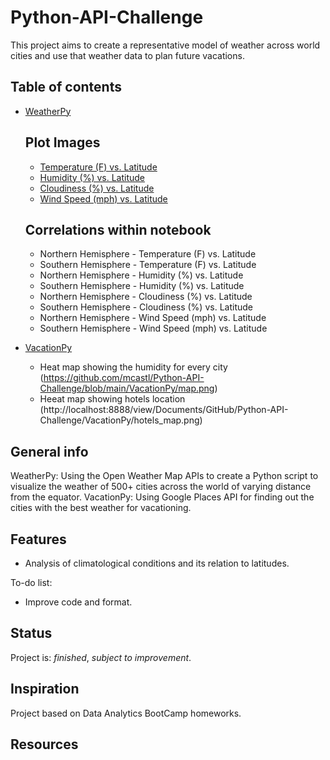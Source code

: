 # Python-API-Challenge
 

This project aims to create a representative model of weather across world cities and use that weather data to plan future vacations. 

## Table of contents
* [WeatherPy](https://github.com/mcastl/Python-API-Challenge/tree/main/WeatherPy)
	## Plot Images
	* [Temperature (F) vs. Latitude](https://github.com/mcastl/Python-API-Challenge/blob/main/WeatherPy/Latitude%20vs%20Temperature.png)
	* [Humidity (%) vs. Latitude](https://github.com/mcastl/Python-API-Challenge/blob/main/WeatherPy/City%20Latitude%20vs%20Humidity.png)
	* [Cloudiness (%) vs. Latitude](https://github.com/mcastl/Python-API-Challenge/blob/main/WeatherPy/Latitude%20vs%20Cloudiness.png)
	* [Wind Speed (mph) vs. Latitude](https://github.com/mcastl/Python-API-Challenge/blob/main/WeatherPy/Latitude%20vs%20Wind%20Speed.png)
	
	## Correlations within notebook
	* Northern Hemisphere - Temperature (F) vs. Latitude
	* Southern Hemisphere - Temperature (F) vs. Latitude
	* Northern Hemisphere - Humidity (%) vs. Latitude
	* Southern Hemisphere - Humidity (%) vs. Latitude
	* Northern Hemisphere - Cloudiness (%) vs. Latitude
	* Southern Hemisphere - Cloudiness (%) vs. Latitude
	* Northern Hemisphere - Wind Speed (mph) vs. Latitude
	* Southern Hemisphere - Wind Speed (mph) vs. Latitude

* [VacationPy](https://github.com/mcastl/Python-API-Challenge/tree/main/VacationPy)
	* Heat map showing the humidity for every city (https://github.com/mcastl/Python-API-Challenge/blob/main/VacationPy/map.png)
	* Heeat map showing hotels location (http://localhost:8888/view/Documents/GitHub/Python-API-Challenge/VacationPy/hotels_map.png)

## General info
WeatherPy: Using the Open Weather Map APIs to create a Python script to visualize the weather of 500+ cities across the world of varying distance from the equator.
VacationPy: Using Google Places API for finding out the cities with the best weather for vacationing.

## Features
* Analysis of climatological conditions and its relation to latitudes.

To-do list:
* Improve code and format. 

## Status
Project is: _finished_, _subject to improvement_.

## Inspiration
Project based on Data Analytics BootCamp homeworks.

## Resources